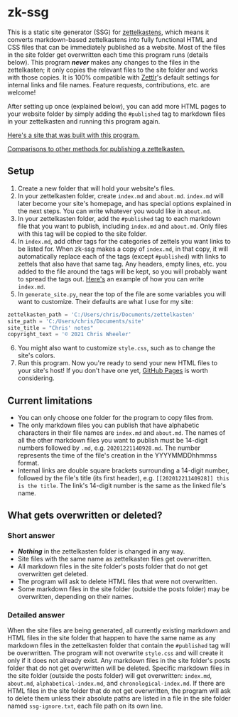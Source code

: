 # zk-ssg

This is a static site generator (SSG) for [zettelkastens](https://blog.viktomas.com/posts/slip-box/), which means it converts markdown-based zettelkastens into fully functional HTML and CSS files that can be immediately published as a website. Most of the files in the site folder get overwritten each time this program runs (details below). This program **_never_** makes any changes to the files in the zettelkasten; it only copies the relevant files to the site folder and works with those copies. It is 100% compatible with [Zettlr](https://www.zettlr.com/)'s default settings for internal links and file names. Feature requests, contributions, etc. are welcome!

After setting up once (explained below), you can add more HTML pages to your website folder by simply adding the `#published` tag to markdown files in your zettelkasten and running this program again.

[Here's a site that was built with this program.](https://wheelercj.github.io/notes/)

[Comparisons to other methods for publishing a zettelkasten.](https://wheelercj.github.io/notes/posts/20210510123255.html)

## Setup
1. Create a new folder that will hold your website's files.
2. In your zettelkasten folder, create `index.md` and `about.md`. `index.md` will later become your site's homepage, and has special options explained in the next steps. You can write whatever you would like in `about.md`.
3. In your zettelkasten folder, add the `#published` tag to each markdown file that you want to publish, including `index.md` and `about.md`. Only files with this tag will be copied to the site folder.
4. In `index.md`, add other tags for the categories of zettels you want links to be listed for. When zk-ssg makes a copy of `index.md`, in that copy, it will automatically replace each of the tags (except `#published`) with links to zettels that also have that same tag. Any headers, empty lines, etc. you added to the file around the tags will be kept, so you will probably want to spread the tags out. [Here's](https://gist.github.com/wheelercj/f5a974277f2d6096471a88a2c27562f0) an example of how you can write `index.md`.
5. In `generate_site.py`, near the top of the file are some variables you will want to customize. Their defaults are what I use for my site:
```python
zettelkasten_path = 'C:/Users/chris/Documents/zettelkasten'
site_path = 'C:/Users/chris/Documents/site'
site_title = "Chris' notes"
copyright_text = '© 2021 Chris Wheeler'
```
6. You might also want to customize `style.css`, such as to change the site's colors.
7. Run this program. Now you're ready to send your new HTML files to your site's host! If you don't have one yet, [GitHub Pages](https://pages.github.com/) is worth considering.

## Current limitations
* You can only choose one folder for the program to copy files from.
* The only markdown files you can publish that have alphabetic characters in their file names are `index.md` and `about.md`. The names of all the other markdown files you want to publish must be 14-digit numbers followed by `.md`, e.g. `20201221140928.md`. The number represents the time of the file's creation in the YYYYMMDDhhmmss format.
* Internal links are double square brackets surrounding a 14-digit number, followed by the file's title (its first header), e.g. `[[20201221140928]] this is the title`. The link's 14-digit number is the same as the linked file's name.

## What gets overwritten or deleted?
### Short answer
* **_Nothing_** in the zettelkasten folder is changed in any way.
* Site files with the same name as zettelkasten files get overwritten.
* All markdown files in the site folder's posts folder that do not get overwritten get deleted.
* The program will ask to delete HTML files that were not overwritten.
* Some markdown files in the site folder (outside the posts folder) may be overwritten, depending on their names.

### Detailed answer
When the site files are being generated, all currently existing markdown and HTML files in the site folder that happen to have the same name as any markdown files in the zettelkasten folder that contain the `#published` tag will be overwritten. The program will not overwrite `style.css` and will create it only if it does not already exist. Any markdown files in the site folder's posts folder that do not get overwritten will be deleted. Specific markdown files in the site folder (outside the posts folder) will get overwritten: `index.md`, `about.md`, `alphabetical-index.md`, and `chronological-index.md`. If there are HTML files in the site folder that do not get overwritten, the program will ask to delete them unless their absolute paths are listed in a file in the site folder named `ssg-ignore.txt`, each file path on its own line.

